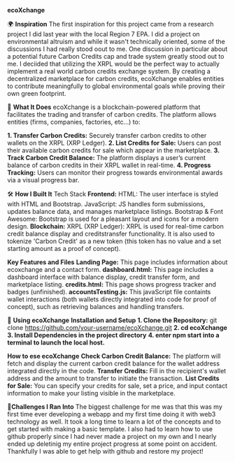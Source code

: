 **ecoXchange**

🌍 **Inspiration**
The first inspiration for this project came from a research project I did last year with the local Region 7 EPA. I did a project on environmental altruism and while it wasn't technically oriented, some of the discussions I had really stood oout to me. One discussion in particular about a potential future Carbon Credits cap and trade system greatly stood out to me. I deciided that utilizing the XRPL would be the perfect way to actually implement a real world carbon credits exchange system. By creating a decentralized marketplace for carbon credits, ecoXchange enables entities to contribute meaningfully to global environmental goals while proving their own green footprint.

💼 **What It Does**
ecoXchange is a blockchain-powered platform that facilitates the trading and transfer of carbon credits. 
The platform allows entities (firms, companies, factories, etc...) to:

**1. Transfer Carbon Credits:** Securely transfer carbon credits to other wallets on the XRPL (XRP Ledger).
**2. List Credits for Sale:** Users can post their available carbon credits for sale which appear in the marketplace.
**3. Track Carbon Credit Balance:** The platform displays a user’s current balance of carbon credits in their XRPL wallet in real-time.
**4. Progress Tracking:** Users can monitor their progress towards environmental awards via a visual progress bar.

🛠️ **How I Built It**
Tech Stack
**Frontend:**
HTML: The user interface is styled with HTML and Bootstrap.
JavaScript: JS handles form submissions, updates balance data, and manages marketplace listings.
Bootstrap & Font Awesome: Bootstrap is used for a pleasant layout and icons for  a modern design.
**Blockchain:**
XRPL (XRP Ledger): XRPL is used for real-time carbon credit balance display and creditstransfer functionality. It is also used to tokenize 'Carbon Credit' as a new token (this token has no value and a set starting amount as a proof of concept). 

**Key Features and Files**
**Landing Page:** This page includes information about ecoxchange and a contact form.
**dashboard.html:** This page includes a dashboard interface with balance display, credit transfer form, and marketplace listing.
**credits.html:** This page shows progress tracker and badges (unfinished).
**accountsTesting.js:** This javaScript file containts wallet interactions (both wallets directly integrated into code for proof of concept), such as retrieving balances and handling transfers.


🚀 **Using ecoXchange**
**Installation and Setup**
**1. Clone the Repository:**
git clone https://github.com/your-username/ecoXchange.git
**2. cd ecoXchange**
**3. Install Dependencies in the project directory** 
**4. enter npm start into a terminal to launch the local host.**

**How to ese ecoXchange**
**Check Carbon Credit Balance:** The platform will fetch and display the current carbon credit balance for the wallet address integrated directly in the code.
**Transfer Credits:** Fill in the recipient's wallet address and the amount to transfer to initiate the transaction.
**List Credits for Sale:** You can specify your credits for sale, set a price, and input contact information to make your listing visible in the marketplace.

🧩**Challenges I Ran Into**
The biggest challenge for me was that this was my first time ever developing a webapp and my first time doing it with web3 technology as well. It took a long time to learn a lot of the concepts and to get started with making a basic template. I also had to learn how to use github properly since I had never made a project on my own and I nearly ended up deletinig my entire project progress at some point on accident. Thankfully I was able to get help with github and restore my project!

